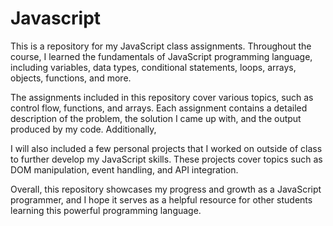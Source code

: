 # Javascript

This is a repository for my JavaScript class assignments. Throughout the course, I learned the fundamentals of JavaScript programming language, including variables, data types, conditional statements, loops, arrays, objects, functions, and more.  
 
 The assignments included in this repository cover various topics, such as control flow, functions, and arrays. Each assignment contains a detailed description of the problem, the solution I came up with, and the output produced by my code.  Additionally, 
 
 I will also included a few personal projects that I worked on outside of class to further develop my JavaScript skills. These projects cover topics such as DOM manipulation, event handling, and API integration.  
 
 Overall, this repository showcases my progress and growth as a JavaScript programmer, and I hope it serves as a helpful resource for other students learning this powerful programming language.
